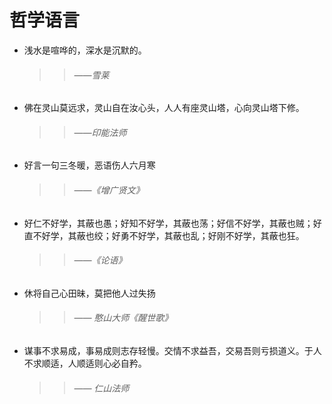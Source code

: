 # 哲学语言
* 浅水是喧哗的，深水是沉默的。
  >>###### ——雪莱
* 佛在灵山莫远求，灵山自在汝心头，人人有座灵山塔，心向灵山塔下修。
  >>###### ——印能法师
* 好言一句三冬暖，恶语伤人六月寒
  >>###### ——《增广贤文》
* 好仁不好学，其蔽也愚；好知不好学，其蔽也荡；好信不好学，其蔽也贼；好直不好学，其蔽也绞；好勇不好学，其蔽也乱；好刚不好学，其蔽也狂。
  >>###### ——《论语》
* 休将自己心田昧，莫把他人过失扬
  >>###### —— 憨山大师《醒世歌》
* 谋事不求易成，事易成则志存轻慢。交情不求益吾，交易吾则亏损道义。于人不求顺适，人顺适则心必自矜。
  >>###### —— 仁山法师